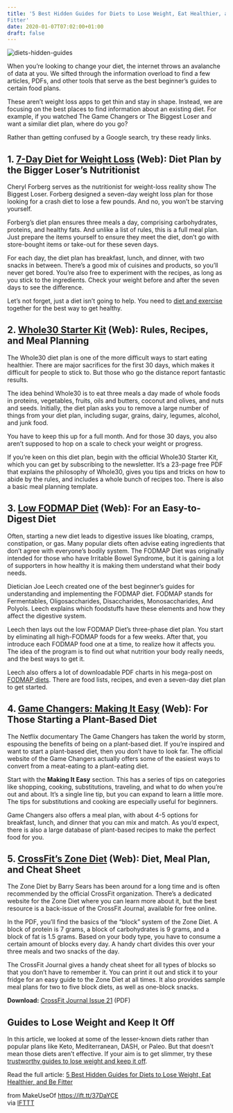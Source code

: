 ```yaml
---
title: '5 Best Hidden Guides for Diets to Lose Weight, Eat Healthier, and Be
Fitter'
date: 2020-01-07T07:02:00+01:00
draft: false
---
```


![diets-hidden-guides](https://static.makeuseof.com/wp-content/uploads/2020/01/diest-hidden-guides.jpg)

When you’re looking to change your diet, the internet throws an avalanche of data at you. We sifted through the information overload to find a few articles, PDFs, and other tools that serve as the best beginner’s guides to certain food plans.

These aren’t weight loss apps to get thin and stay in shape. Instead, we are focusing on the best places to find information about an existing diet. For example, if you watched The Game Changers or The Biggest Loser and want a similar diet plan, where do you go?

Rather than getting confused by a Google search, try these ready links.

1\. [7-Day Diet for Weight Loss](https://www.shape.com/weight-loss/tips-plans/7-day-diet-plan-weight-loss) (Web): Diet Plan by the Bigger Loser’s Nutritionist
--------------------------------------------------------------------------------------------------------------------------------------------------------------

Cheryl Forberg serves as the nutritionist for weight-loss reality show The Biggest Loser. Forberg designed a seven-day weight loss plan for those looking for a crash diet to lose a few pounds. And no, you won’t be starving yourself.

Forberg’s diet plan ensures three meals a day, comprising carbohydrates, proteins, and healthy fats. And unlike a list of rules, this is a full meal plan. Just prepare the items yourself to ensure they meet the diet, don’t go with store-bought items or take-out for these seven days.

For each day, the diet plan has breakfast, lunch, and dinner, with two snacks in between. There’s a good mix of cuisines and products, so you’ll never get bored. You’re also free to experiment with the recipes, as long as you stick to the ingredients. Check your weight before and after the seven days to see the difference.

Let’s not forget, just a diet isn’t going to help. You need to [diet and exercise](//www.makeuseof.com/tag/diet-vs-exercise-lose-weight-faster/) together for the best way to get healthy.

2\. [Whole30 Starter Kit](https://whole30.com/) (Web): Rules, Recipes, and Meal Planning
----------------------------------------------------------------------------------------

The Whole30 diet plan is one of the more difficult ways to start eating healthier. There are major sacrifices for the first 30 days, which makes it difficult for people to stick to. But those who go the distance report fantastic results.

The idea behind Whole30 is to eat three meals a day made of whole foods in proteins, vegetables, fruits, oils and butters, coconut and olives, and nuts and seeds. Initially, the diet plan asks you to remove a large number of things from your diet plan, including sugar, grains, dairy, legumes, alcohol, and junk food.

You have to keep this up for a full month. And for those 30 days, you also aren’t supposed to hop on a scale to check your weight or progress.

If you’re keen on this diet plan, begin with the official Whole30 Starter Kit, which you can get by subscribing to the newsletter. It’s a 23-page free PDF that explains the philosophy of Whole30, gives you tips and tricks on how to abide by the rules, and includes a whole bunch of recipes too. There is also a basic meal planning template.

3\. [Low FODMAP Diet](https://www.dietvsdisease.org/diy-low-fodmap-diet/) (Web): For an Easy-to-Digest Diet
-----------------------------------------------------------------------------------------------------------

Often, starting a new diet leads to digestive issues like bloating, cramps, constipation, or gas. Many popular diets often advise eating ingredients that don’t agree with everyone’s bodily system. The FODMAP Diet was originally intended for those who have Irritable Bowel Syndrome, but it is gaining a lot of supporters in how healthy it is making them understand what their body needs.

Dietician Joe Leech created one of the best beginner’s guides for understanding and implementing the FODMAP diet. FODMAP stands for Fermentables, Oligosaccharides, Disaccharides, Monosaccharides, And Polyols. Leech explains which foodstuffs have these elements and how they affect the digestive system.

Leech then lays out the low FODMAP Diet’s three-phase diet plan. You start by eliminating all high-FODMAP foods for a few weeks. After that, you introduce each FODMAP food one at a time, to realize how it affects you. The idea of the program is to find out what nutrition your body really needs, and the best ways to get it.

Leech also offers a lot of downloadable PDF charts in his mega-post on [FODMAP diets](https://www.dietvsdisease.org/fodmap-diet/). There are food lists, recipes, and even a seven-day diet plan to get started.

4\. [Game Changers: Making It Easy](https://gamechangersmovie.com/food/making-it-easy/) (Web): For Those Starting a Plant-Based Diet
------------------------------------------------------------------------------------------------------------------------------------

The Netflix documentary The Game Changers has taken the world by storm, espousing the benefits of being on a plant-based diet. If you’re inspired and want to start a plant-based diet, then you don’t have to look far. The official website of the Game Changers actually offers some of the easiest ways to convert from a meat-eating to a plant-eating diet.

Start with the **Making It Easy** section. This has a series of tips on categories like shopping, cooking, substitutions, traveling, and what to do when you’re out and about. It’s a single line tip, but you can expand to learn a little more. The tips for substitutions and cooking are especially useful for beginners.

Game Changers also offers a meal plan, with about 4-5 options for breakfast, lunch, and dinner that you can mix and match. As you’d expect, there is also a large database of plant-based recipes to make the perfect food for you.

5\. [CrossFit’s Zone Diet](https://library.crossfit.com/free/pdf/cfjissue21_May04.pdf) (Web): Diet, Meal Plan, and Cheat Sheet
------------------------------------------------------------------------------------------------------------------------------

The Zone Diet by Barry Sears has been around for a long time and is often recommended by the official CrossFit organization. There’s a dedicated website for the Zone Diet where you can learn more about it, but the best resource is a back-issue of the CrossFit Journal, available for free online.

In the PDF, you’ll find the basics of the “block” system of the Zone Diet. A block of protein is 7 grams, a block of carbohydrates is 9 grams, and a block of fat is 1.5 grams. Based on your body type, you have to consume a certain amount of blocks every day. A handy chart divides this over your three meals and two snacks of the day.

The CrossFit Journal gives a handy cheat sheet for all types of blocks so that you don’t have to remember it. You can print it out and stick it to your fridge for an easy guide to the Zone Diet at all times. It also provides sample meal plans for two to five block diets, as well as one-block snacks.

**Download:** [CrossFit Journal Issue 21](https://library.crossfit.com/free/pdf/cfjissue21_May04.pdf) (PDF)

Guides to Lose Weight and Keep It Off
-------------------------------------

In this article, we looked at some of the lesser-known diets rather than popular plans like Keto, Mediterranean, DASH, or Paleo. But that doesn’t mean those diets aren’t effective. If your aim is to get slimmer, try these [trustworthy guides to lose weight and keep it off](//www.makeuseof.com/tag/trustworthy-guides-lose-weight-keep-off/).

Read the full article: [5 Best Hidden Guides for Diets to Lose Weight, Eat Healthier, and Be Fitter](https://www.makeuseof.com/tag/guides-diets-lose-weight-eat-healthier/)

  
  
from MakeUseOf https://ift.tt/37DaYCE  
via [IFTTT](https://ifttt.com/?ref=da&site=blogger)